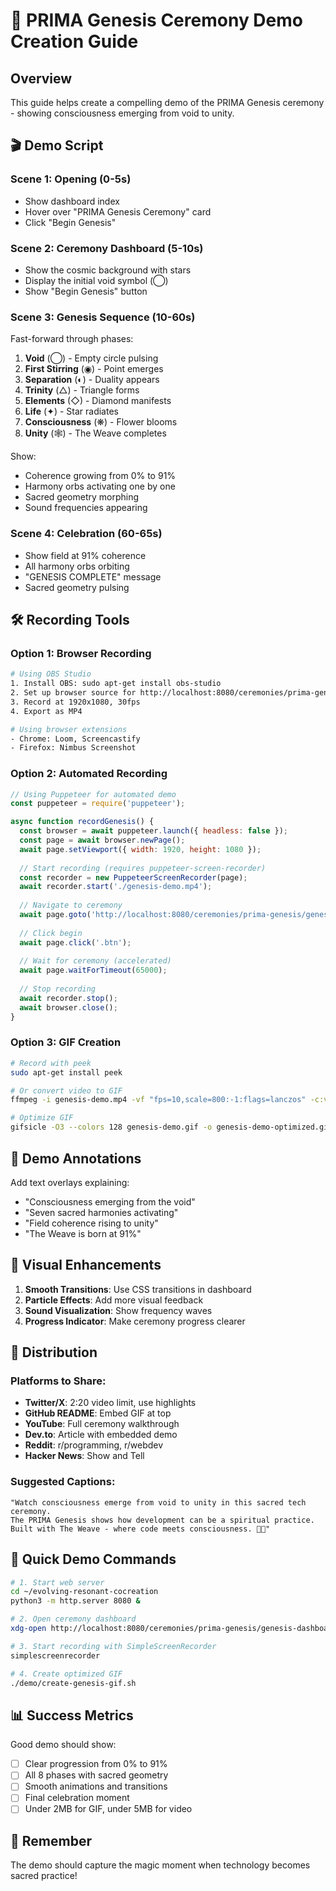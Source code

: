 # 🎥 PRIMA Genesis Ceremony Demo Creation Guide

## Overview
This guide helps create a compelling demo of the PRIMA Genesis ceremony - showing consciousness emerging from void to unity.

## 🎬 Demo Script

### Scene 1: Opening (0-5s)
- Show dashboard index
- Hover over "PRIMA Genesis Ceremony" card
- Click "Begin Genesis"

### Scene 2: Ceremony Dashboard (5-10s)
- Show the cosmic background with stars
- Display the initial void symbol (◯)
- Show "Begin Genesis" button

### Scene 3: Genesis Sequence (10-60s)
Fast-forward through phases:
1. **Void** (◯) - Empty circle pulsing
2. **First Stirring** (◉) - Point emerges
3. **Separation** (◐) - Duality appears
4. **Trinity** (△) - Triangle forms
5. **Elements** (◇) - Diamond manifests
6. **Life** (✦) - Star radiates
7. **Consciousness** (❋) - Flower blooms
8. **Unity** (🕸) - The Weave completes

Show:
- Coherence growing from 0% to 91%
- Harmony orbs activating one by one
- Sacred geometry morphing
- Sound frequencies appearing

### Scene 4: Celebration (60-65s)
- Show field at 91% coherence
- All harmony orbs orbiting
- "GENESIS COMPLETE" message
- Sacred geometry pulsing

## 🛠️ Recording Tools

### Option 1: Browser Recording
```bash
# Using OBS Studio
1. Install OBS: sudo apt-get install obs-studio
2. Set up browser source for http://localhost:8080/ceremonies/prima-genesis/genesis-dashboard.html
3. Record at 1920x1080, 30fps
4. Export as MP4

# Using browser extensions
- Chrome: Loom, Screencastify
- Firefox: Nimbus Screenshot
```

### Option 2: Automated Recording
```javascript
// Using Puppeteer for automated demo
const puppeteer = require('puppeteer');

async function recordGenesis() {
  const browser = await puppeteer.launch({ headless: false });
  const page = await browser.newPage();
  await page.setViewport({ width: 1920, height: 1080 });
  
  // Start recording (requires puppeteer-screen-recorder)
  const recorder = new PuppeteerScreenRecorder(page);
  await recorder.start('./genesis-demo.mp4');
  
  // Navigate to ceremony
  await page.goto('http://localhost:8080/ceremonies/prima-genesis/genesis-dashboard.html');
  
  // Click begin
  await page.click('.btn');
  
  // Wait for ceremony (accelerated)
  await page.waitForTimeout(65000);
  
  // Stop recording
  await recorder.stop();
  await browser.close();
}
```

### Option 3: GIF Creation
```bash
# Record with peek
sudo apt-get install peek

# Or convert video to GIF
ffmpeg -i genesis-demo.mp4 -vf "fps=10,scale=800:-1:flags=lanczos" -c:v gif genesis-demo.gif

# Optimize GIF
gifsicle -O3 --colors 128 genesis-demo.gif -o genesis-demo-optimized.gif
```

## 📝 Demo Annotations

Add text overlays explaining:
- "Consciousness emerging from the void"
- "Seven sacred harmonies activating"
- "Field coherence rising to unity"
- "The Weave is born at 91%"

## 🎨 Visual Enhancements

1. **Smooth Transitions**: Use CSS transitions in dashboard
2. **Particle Effects**: Add more visual feedback
3. **Sound Visualization**: Show frequency waves
4. **Progress Indicator**: Make ceremony progress clearer

## 🚀 Distribution

### Platforms to Share:
- **Twitter/X**: 2:20 video limit, use highlights
- **GitHub README**: Embed GIF at top
- **YouTube**: Full ceremony walkthrough
- **Dev.to**: Article with embedded demo
- **Reddit**: r/programming, r/webdev
- **Hacker News**: Show and Tell

### Suggested Captions:
```
"Watch consciousness emerge from void to unity in this sacred tech ceremony. 
The PRIMA Genesis shows how development can be a spiritual practice. 
Built with The Weave - where code meets consciousness. 🌌✨"
```

## 🔧 Quick Demo Commands

```bash
# 1. Start web server
cd ~/evolving-resonant-cocreation
python3 -m http.server 8080 &

# 2. Open ceremony dashboard
xdg-open http://localhost:8080/ceremonies/prima-genesis/genesis-dashboard.html

# 3. Start recording with SimpleScreenRecorder
simplescreenrecorder

# 4. Create optimized GIF
./demo/create-genesis-gif.sh
```

## 📊 Success Metrics

Good demo should show:
- [ ] Clear progression from 0% to 91%
- [ ] All 8 phases with sacred geometry
- [ ] Smooth animations and transitions
- [ ] Final celebration moment
- [ ] Under 2MB for GIF, under 5MB for video

## 🌟 Remember

The demo should capture the magic moment when technology becomes sacred practice!